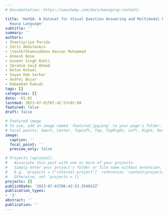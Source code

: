 ```yaml
---
# Documentation: https://wowchemy.com/docs/managing-content/

title: 'HaVQA: A Dataset for Visual Question Answering and Multimodal Research in
  Hausa Language'
subtitle: ''
summary: ''
authors:
- Shantipriya Parida
- Idris Abdulmumin
- \textbfShamsuddeen Hassan Muhammad
- Aneesh Bose
- Guneet Singh Kohli
- Ibrahim Said Ahmad
- Ketan Kotwal
- Sayan Deb Sarkar
- Ondřej Bojar
- Habeebah Kakudi
tags: []
categories: []
date: -01-01
lastmod: 2023-07-01T07:42:53+01:00
featured: false
draft: false

# Featured image
# To use, add an image named `featured.jpg/png` to your page's folder.
# Focal points: Smart, Center, TopLeft, Top, TopRight, Left, Right, BottomLeft, Bottom, BottomRight.
image:
  caption: ''
  focal_point: ''
  preview_only: false

# Projects (optional).
#   Associate this post with one or more of your projects.
#   Simply enter your project's folder or file name without extension.
#   E.g. `projects = ["internal-project"]` references `content/project/deep-learning/index.md`.
#   Otherwise, set `projects = []`.
projects: []
publishDate: '2023-07-01T06:42:53.554652Z'
publication_types:
- '3'
abstract: ''
publication: ''
---
```

